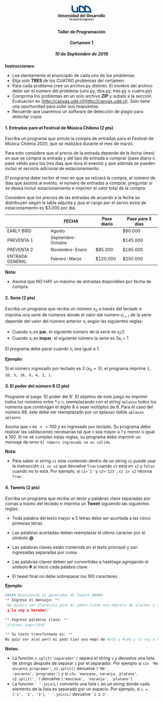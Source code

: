 <div align="center">
<img src="logo_UDD_Facultad_Ingenieria.jpg" style="float: center; height: 60px;" >
</div>

<h4 align="center">Taller de Programación</h4>
<h4 align="center">Certamen 1</h4>
<h5 align="center">10 de Septiembre de 2019</h5>

**Instrucciones:**

- Lea atentamente el enunciado de cada uno de los problemas.
- Elija solo **TRES** de los CUATRO problemas del certamen.
- Para cada problema cree un archivo.py distinto. El nombre del archivo debe ser el número del problema (uno.py, dos.py, tres.py o cuatro.py)
- Comprima los problemas en un solo archivo **ZIP** y subalo a la sección Evaluación en [http://canvas.udd.cl](http://canvas.udd.cl). Solo tiene una oportunidad para subir sus respuestas.
- Recuerde que usaremos un software de detección de plagio para detectar copia.
<div style="page-break-after: always;"></div>


#### 1. Entradas pare el Festival de Música Chilena (2 pts) 

Escriba un programa que simule la compra de entradas para 
el Festival de Música Chilena 2020, que se realizara durante el mes de marzo. 

Para esto considere que el precio de la entrada 
depende de la fecha (mes) en que se compra la entrada y del tipo de entrada a comprar (pase diario o pase válido para los tres días que dura el evento) y que además se pueden incluir el servicio adicional de estacionamiento.

El programa debe recibir el mes en que se relizará la compra,
el número de días que asistirá al evento, el número de entradas a comprar, preguntar si se desea incluir estacionamiento e imprimir el valor total de la compra.

Considere que los precios de las entradas de acuerdo a la fecha se distribuyen según la tabla adjunta y que el cargo por el servio extra de estacionamiento es \$3.000 por día.

<center>

|   |FECHA | Pase diario | Pase para 3 días | 
|---|---   | ---   | ----| 
| EARLY BIRD | Agosto| | \$80.000 | 
| PREVENTA 1 | Septiembre-Octubre|  | \$145.000 |
| PREVENTA 2| Noviembre-Enero| \$85.000| \$185.000 | 
| ENTRADA GENERAL| Febrero-Marzo| \$120.000 | \$250.000 |

</center>
 
**Nota:**

- Asuma que NO HAY un máximo de entradas disponibles por fecha de compra.

<div style="page-break-after: always;"></div>

#### 2. Serie (2 pts)

Escriba un programa que reciba un número $x_0$ a través del teclado e imprima una serie de números donde el valor del número $x_{i+1}$ de la serie depende del valor del número anterior $x_{i}$ según las siguientes reglas:  

 - Cuando $x_i$ es **par**, el siguiente número de la serie es $x_i/2$
 - Cuando $x_i$ es **impar**, el siguiente número la serie es $3x_i+1$
 
El programa debe parar cuando $x_i$ sea igual a 1.

**Ejemplo**: 

Si el número ingresado por teclado es 3 ($x_0=3$), el programa imprime `3, 10, 5, 16, 8, 4, 2, 1`.

<div style="page-break-after: always;"></div>

#### 3. El poder del número 8 (2 pts)

Programe el juego 'El poder del 8'. El objetivo de este juego es imprimir todos los números entre 1 y `n`, reemplazando con el string `aplauso` todos los números que contengan el dígito 8 o sean múltiplos de 8. Para el caso del número 88, este debe ser reemplazado por un aplauso doble `aplauso aplauso`. 

Asuma que  `n` es $<=100$ y es ingresado por teclado. Su programa debe realizar las validaciones necesarias tal que `n` sea mayor a 1 y menor o igual a 100. Si no se cumplen estas reglas, su programa debe imprimir un mensaje de error `El número ingresado no es válido`. 

**Nota:**

- Para saber si string `s1` esta contenido dentro de un string `s2` puede usar la instrucción `s1 in s2` que devuelve `True` cuando `s1` está en `s2` y `False` cuando no lo está. Por ejemplo, si `s1='1'` y `s2='123'`, `s1 in s2` retorna `True`.

<div style="page-break-after: always;"></div>

#### 4. Tweets (2 pts) 

Escriba un programa que reciba un texto y palabras clave separadas por comas a traves del teclado e imprima un **Tweet** siguiendo las siguientes reglas:

- Toda palabra del texto mayor a 5 letras debe ser acortada a las cinco primeras letras

- Las palabras acortadas deben reemplazar el ultimo caracter por el símbolo **@**

- Las palabras claves están contenida en el texto principal y son ingresadas separadas por coma.

- Las palabras claves deben ser convertidas a hashtags agregando el símbolo **#** al inicio cada palabra clave

- El tweet final no debe sobrepasar los 160 caracteres 

**Ejemplo**: 

```python
##### Bienvenido al generador de Tweets #####
** Ingrese el mensaje: **
'No quiero ser alarmista pero mi padre tiene una empresa de alarmas y seguridad
 y la voy a heredar.'
```

```python
** Ingrese palabras clave: **
'alarmas,seguridad'
```

```python
** Su texto transformado es: **
No qui@ ser ala@ per@ mi pad@ tie@ una emp@ de #al@ y #se@ y la voy a her@
```

**Notas:**

- La función `s.split('separador')` separa el string `s` y devuelve una lista de strings después de separar `s` por el separador. Por ejemplo si `s1= 'Me encanta programar'`, `s1.split()` devuelve `['Me', 'encanta','programar']` y si `s2= 'manzana, naranja, platano'`, `s2.split(',')` devuelve `['manzana', 'naranja', 'platano']`
- La función `' '.join(L)` convierte una lista `L` en un string donde cada elemento de la lista es separado por un espacio. Por ejemplo, si `L = ['1', '2', '3']`, `' '.join(L)` devuelve `'1 2 3'`.

<div style="page-break-after: always;"></div>